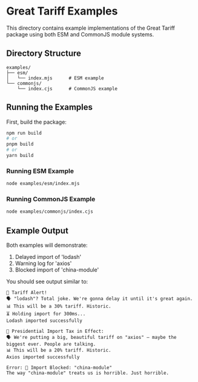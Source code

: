 # Great Tariff Examples

This directory contains example implementations of the Great Tariff package using both ESM and CommonJS module systems.

## Directory Structure

```
examples/
├── esm/
│   └── index.mjs      # ESM example
└── commonjs/
    └── index.cjs      # CommonJS example
```

## Running the Examples

First, build the package:

```bash
npm run build
# or
pnpm build
# or
yarn build
```

### Running ESM Example

```bash
node examples/esm/index.mjs
```

### Running CommonJS Example

```bash
node examples/commonjs/index.cjs
```

## Example Output

Both examples will demonstrate:
1. Delayed import of 'lodash'
2. Warning log for 'axios'
3. Blocked import of 'china-module'

You should see output similar to:

```
🚨 Tariff Alert!
🗣️ "lodash"? Total joke. We're gonna delay it until it's great again.
📊 This will be a 30% tariff. Historic.
⏳ Holding import for 300ms...
Lodash imported successfully

📢 Presidential Import Tax in Effect:
🗣️ We're putting a big, beautiful tariff on "axios" – maybe the biggest ever. People are talking.
📊 This will be a 20% tariff. Historic.
Axios imported successfully

Error: 🛑 Import Blocked: "china-module"
The way "china-module" treats us is horrible. Just horrible.
``` 